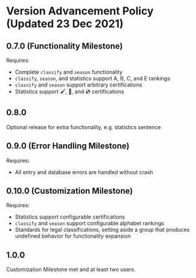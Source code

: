# Version Advancement Policy (Updated 23 Dec 2021)

## 0.7.0 (Functionality Milestone)

Requires:

* Complete `classify` and `season` functionality
* `classify`, `season`, and statistics support A, B, C, and E rankings
* `classify` and `season` support arbitrary certifications
* Statistics support 🖌, 🔂, and 💿 certifications

## 0.8.0

Optional release for extra functionality, e.g. statistics sentence

## 0.9.0 (Error Handling Milestone)

Requires:

* All entry and database errors are handled without crash

## 0.10.0 (Customization Milestone)
Requires:

* Statistics support configurable certifications
* `classify` and `season` support configurable alphabet rankings
* Standards for legal classifications, setting aside a group that
  produces undefined behavior for functionality expansion

## 1.0.0

Customization Milestone met and at least two users.
